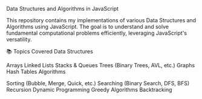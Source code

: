 Data Structures and Algorithms in JavaScript

This repository contains my implementations of various Data Structures and Algorithms using JavaScript. The goal is to understand and solve fundamental computational problems efficiently, leveraging JavaScript's versatility.

📚 Topics Covered
Data Structures

Arrays
Linked Lists
Stacks & Queues
Trees (Binary Trees, AVL, etc.)
Graphs
Hash Tables
Algorithms

Sorting (Bubble, Merge, Quick, etc.)
Searching (Binary Search, DFS, BFS)
Recursion
Dynamic Programming
Greedy Algorithms
Backtracking